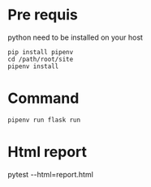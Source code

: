 # Pre requis

python need to be installed on your host

```
pip install pipenv
cd /path/root/site
pipenv install
```

# Command

`pipenv run flask run`


# Html report

pytest --html=report.html